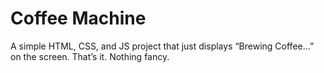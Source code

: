 # Coffee Machine

A simple HTML, CSS, and JS project that just displays “Brewing Coffee...” on the screen. That’s it. Nothing fancy.

